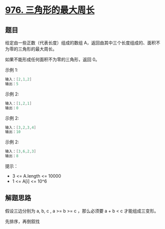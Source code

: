# [976. 三角形的最大周长](https://leetcode-cn.com/problems/largest-perimeter-triangle/)

## 题目

给定由一些正数（代表长度）组成的数组 A，返回由其中三个长度组成的、面积不为零的三角形的最大周长。

如果不能形成任何面积不为零的三角形，返回 0。

示例 1:

```c
输入：[2,1,2]
输出：5
```

示例 2:

```c
输入：[1,2,1]
输出：0
```

示例 2:

```c
输入：[3,2,3,4]
输出：10
```

示例 2:

```c
输入：[3,6,2,3]
输出：8
```

提示：

* 3 <= A.length <= 10000
* 1 <= A[i] <= 10^6

## 解题思路

假设三边分别为 a, b, c , a >= b >= c ，那么必须要 a + b < c 才能组成三变形。

先排序，再倒叙找
